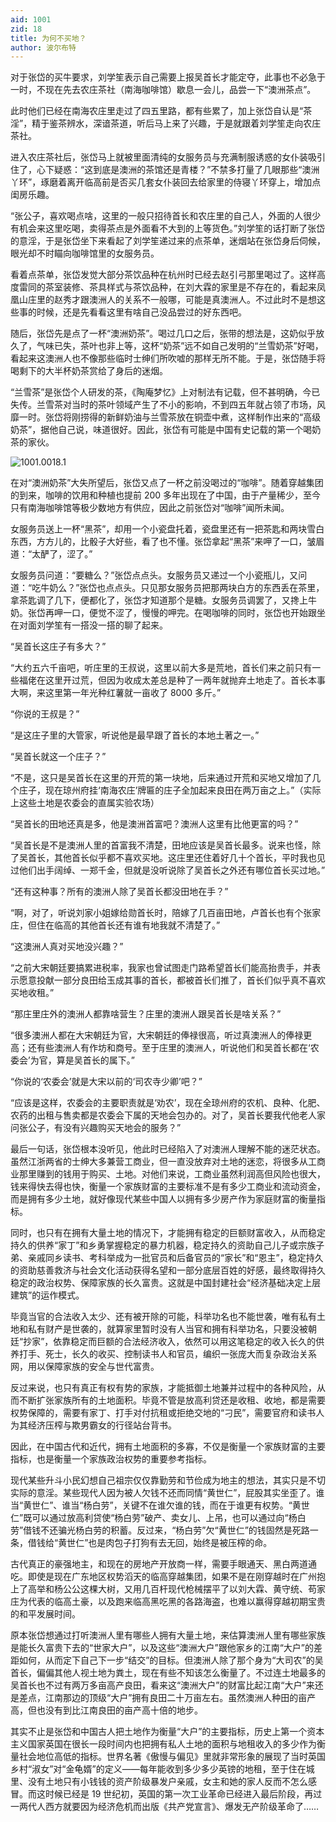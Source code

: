 ```yaml
---
aid: 1001
zid: 18
title: 为何不买地？
author: 波尔布特
---
```


对于张岱的买牛要求，刘学笙表示自己需要上报吴首长才能定夺，此事也不必急于一时，不现在先去农庄茶社（南海咖啡馆）歇息一会儿，品尝一下“澳洲茶点”。

此时他们已经在南海农庄里走过了四五里路，都有些累了，加上张岱自认是“茶淫”，精于鉴茶辨水，深谙茶道，听后马上来了兴趣，于是就跟着刘学笙走向农庄茶社。

进入农庄茶社后，张岱马上就被里面清纯的女服务员与充满制服诱惑的女仆装吸引住了，心下疑惑：“这到底是澳洲的茶馆还是青楼？”不禁多打量了几眼那些“澳洲丫环”，琢磨着离开临高前是否买几套女仆装回去给家里的侍寝丫环穿上，增加点闺房乐趣。

“张公子，喜欢喝点啥，这里的一般只招待首长和农庄里的自己人，外面的人很少有机会来这里吃喝，卖得茶点是外面看不大到的上等货色。”刘学笙的话打断了张岱的意淫，于是张岱坐下来看起了刘学笙递过来的点茶单，迷烟站在张岱身后伺候，眼光却不时瞄向咖啡馆里的女服务员。

看着点茶单，张岱发觉大部分茶饮品种在杭州时已经去赵引弓那里喝过了。这样高度雷同的茶室装修、茶具样式与茶饮品种，在刘大霖的家里是不存在的，看起来凤凰山庄里的赵秀才跟澳洲人的关系不一般哪，可能是真澳洲人。不过此时不是想这些事的时候，还是先看看这里有啥自己没品尝过的好东西吧。

随后，张岱先是点了一杯“澳洲奶茶”。喝过几口之后，张带的想法是，这奶似乎放久了，气味已失，茶叶也非上等，这杯“奶茶”远不如自己发明的“兰雪奶茶”好喝，看起来这澳洲人也不像那些临时士绅们所吹嘘的那样无所不能。于是，张岱随手将喝剩下的大半杯奶茶赏给了身后的迷烟。

“兰雪茶”是张岱个人研发的茶，《陶庵梦忆》上对制法有记载，但不甚明确，今已失传。兰雪茶对当时的茶叶领域产生了不小的影响，不到四五年就占领了市场，风靡一时。张岱将刚捞得的新鲜奶油与兰雪茶放在铜壶中煮，这样制作出来的“高级奶茶”，据他自己说，味道很好。因此，张岱有可能是中国有史记载的第一个喝奶茶的家伙。

![1001.0018.1](/1001/0018/1.webp)

在对“澳洲奶茶”大失所望后，张岱又点了一杯之前没喝过的“咖啡”。随着穿越集团的到来，咖啡的饮用和种植也提前 200 多年出现在了中国，由于产量稀少，至今只有南海咖啡馆等极少数地方有供应，因此之前张岱对“咖啡”闻所未闻。

女服务员送上一杯“黑茶”，却用一个小瓷盘托着，瓷盘里还有一把茶匙和两块雪白东西，方方儿的，比骰子大好些，看了也不懂。张岱拿起“黑茶”来呷了一口，皱眉道：“太酽了，涩了。”

女服务员问道：“要糖么？”张岱点点头。女服务员又递过一个小瓷瓶儿，又问道：“吃牛奶么？”张岱也点点头。只见那女服务员把那两块白方的东西丢在茶里，拿茶匙调了几下，便都化了，张岱才知道那个是糖。女服务员调罢了，又搀上牛奶。张岱再呷一口，便觉不涩了，慢慢的呷完。在喝咖啡的同时，张岱也开始跟坐在对面刘学笙有一搭没一搭的聊了起来。

“吴首长这庄子有多大？”

“大约五六千亩吧，听庄里的王叔说，这里以前大多是荒地，首长们来之前只有一些福佬在这里开过荒，但因为收成太差总是种了一两年就抛弃土地走了。首长本事大啊，来这里第一年光种红薯就一亩收了 8000 多斤。”

“你说的王叔是？”

“是这庄子里的大管家，听说他是最早跟了首长的本地土著之一。”

“吴首长就这一个庄子？”

“不是，这只是吴首长在这里的开荒的第一块地，后来通过开荒和买地又增加了几个庄子，现在琼州府挂‘南海农庄’牌匾的庄子全加起来良田在两万亩之上。”（实际上这些土地是农委会的直属实验农场）

“吴首长的田地还真是多，他是澳洲首富吧？澳洲人这里有比他更富的吗？”

“吴首长是不是澳洲人里的首富我不清楚，田地应该是吴首长最多。说来也怪，除了吴首长，其他首长似乎都不喜欢买地。这庄里还住着好几十个首长，平时我也见过他们出手阔绰、一郑千金，但就是没听说除了吴首长之外还有哪位首长买过地。”

“还有这种事？所有的澳洲人除了吴首长都没田地在手？”

“啊，对了，听说刘家小姐嫁给勋首长时，陪嫁了几百亩田地，卢首长也有个张家庄，但住在临高的其他首长还有谁有地我就不清楚了。”

“这澳洲人真对买地没兴趣？”

“之前大宋朝廷要搞累进税率，我家也曾试图走门路希望首长们能高抬贵手，并表示愿意投献一部分良田给玉成其事的首长，都被首长们推了，首长们似乎真不喜欢买地收租。”

“那庄里庄外的澳洲人都靠啥营生？庄里的澳洲人跟吴首长是啥关系？”

“很多澳洲人都在大宋朝廷为官，大宋朝廷的俸禄很高，听过真澳洲人的俸禄更高；还有些澳洲人有作坊和商号。至于庄里的澳洲人，听说他们和吴首长都在‘农委会’为官，算是吴首长的属下。”

“你说的‘农委会’就是大宋以前的‘司农寺少卿’吧？”

“应该是这样，农委会的主要职责就是‘劝农’，现在全琼州府的农机、良种、化肥、农药的出租与售卖都是农委会下属的天地会包办的。对了，吴首长要我代他老人家问张公子，有没有兴趣购买天地会的服务？”

最后一句话，张岱根本没听见，他此时已经陷入了对澳洲人理解不能的迷茫状态。虽然江浙两省的士绅大多兼营工商业，但一直没放弃对土地的迷恋，将很多从工商业那里赚到的钱用于购买、土地。对他们来说，工商业虽然利润高但风险也很大，钱来得快去得也快，衡量一个家族财富的主要标准不是有多少工商业和流动资金，而是拥有多少土地，就好像现代某些中国人以拥有多少房产作为家庭财富的衡量指标。

同时，也只有在拥有大量土地的情况下，才能拥有稳定的巨额财富收入，从而稳定持久的供养“家丁”和乡勇掌握稳定的暴力机器，稳定持久的资助自己儿子或宗族子弟、亲戚同乡读书、考科举成为一批官员和后备官员的“家长”和“恩主”，稳定持久的资助慈善救济与社会文化活动获得名望和一部分底层百姓的好感，最终取得持久稳定的政治权势、保障家族的长久富贵。这就是中国封建社会“经济基础决定上层建筑”的运作模式。

毕竟当官的合法收入太少、还有被开除的可能，科举功名也不能世袭，唯有私有土地和私有财产是世袭的，就算家里暂时没有人当官和拥有科举功名，只要没被朝廷“抄家”，依靠稳定而巨额的合法经济收入，依然可以用这笔稳定的收入长久的供养打手、死士，长久的收买、控制读书人和官员，编织一张庞大而复杂政治关系网，用以保障家族的安全与世代富贵。

反过来说，也只有真正有权有势的家族，才能抵御土地兼并过程中的各种风险，从而不断扩张家族所有的土地面积。毕竟不管是放高利贷还是收租、收地，都是需要权势保障的，需要有家丁、打手对付抗租或拒绝交地的“刁民”，需要官府和读书人为其经济压榨与欺男霸女的行径站台背书。

因此，在中国古代和近代，拥有土地面积的多寡，不仅是衡量一个家族财富的主要指标，也是衡量一个家族政治权势的重要参考指标。

现代某些升斗小民幻想自己祖宗仅仅靠勤劳和节俭成为地主的想法，其实只是不切实际的意淫。某些现代人因为被人欠钱不还而同情“黄世仁”，屁股其实坐歪了。谁当“黄世仁”、谁当“杨白劳”，关键不在谁欠谁的钱，而在于谁更有权势。“黄世仁”既可以通过放高利贷使“杨白劳”破产、卖女儿、上吊，也可以通过向“杨白劳”借钱不还骗光杨白劳的积蓄。反过来，“杨白劳”欠“黄世仁”的钱固然是死路一条，借钱给“黄世仁”也是肉包子打狗有去无回，始终是被压榨的命。

古代真正的豪强地主，和现在的房地产开放商一样，需要手眼通天、黑白两道通吃。即使是现在广东地区权势滔天的临高穿越集团，如果不是在刚穿越时在广州抱上了高举和杨公公这棵大树，又用几百杆现代枪械摆平了以刘大霖、黄守统、苟家庄为代表的临高土豪，以及跑来临高黑吃黑的各路海盗，也难以赢得穿越初期宝贵的和平发展时间。

原本张岱想通过打听澳洲人里有哪些人拥有大量土地，来估算澳洲人里有哪些家族是能长久富贵下去的“世家大户”，以及这些“澳洲大户”跟他家乡的江南“大户”的差距如何，从而定下自己下一步“结交”的目标。但澳洲人除了那个身为“大司农”的吴首长，偏偏其他人视土地为粪土，现在有些不知该怎么衡量了。不过连土地最多的吴首长也不过有两万多亩高产良田，看来这“澳洲大户”的财富比起江南“大户”来还是差点，江南那边的顶级“大户”拥有良田二十万亩左右。虽然澳洲人种田的亩产高，但也没有到比江南良田的亩产高十倍的地步。

其实不止是张岱和中国古人把土地作为衡量“大户”的主要指标，历史上第一个资本主义国家英国在很长一段时间内也把拥有私人土地的面积与地租收入的多少作为衡量社会地位高低的指标。世界名著《傲慢与偏见》里就非常形象的展现了当时英国乡村“淑女”对“金龟婿”的定义——每年能收到多少多少英镑的地租，至于住在城里、没有土地只有小钱钱的资产阶级暴发户亲戚，女主和她的家人反而不怎么感冒。而这时候已经是 19 世纪初，英国的第一次工业革命已经进入最后阶段，再过一两代人西方就要因为经济危机而出版《共产党宣言》、爆发无产阶级革命了……
